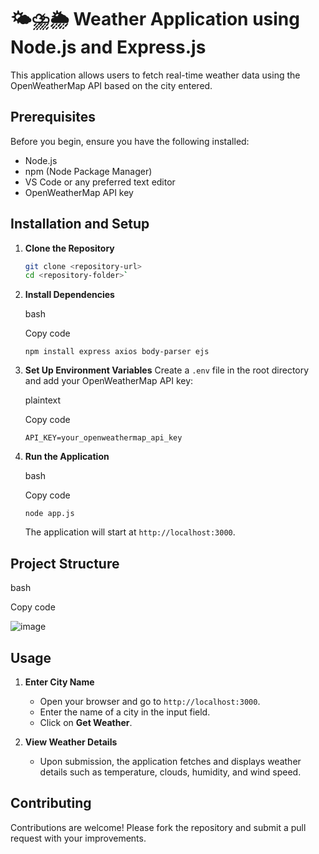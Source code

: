 #  🌤️⛈️🌦️ Weather Application using Node.js and Express.js

This application allows users to fetch real-time weather data using the OpenWeatherMap API based on the city entered.

## Prerequisites

Before you begin, ensure you have the following installed:

- Node.js
- npm (Node Package Manager)
- VS Code or any preferred text editor
- OpenWeatherMap API key

## Installation and Setup

1. **Clone the Repository**
   ```bash
   git clone <repository-url>
   cd <repository-folder>` 

2.  **Install Dependencies**
    
    bash
    
    Copy code
    
    `npm install express axios body-parser ejs` 
    
3.  **Set Up Environment Variables** Create a `.env` file in the root directory and add your OpenWeatherMap API key:
    
    plaintext
    
    Copy code
    
    `API_KEY=your_openweathermap_api_key` 
    
4.  **Run the Application**
    
    bash
    
    Copy code
    
    `node app.js` 
    
    The application will start at `http://localhost:3000`.
    

## Project Structure

bash

Copy code

![image](https://github.com/sridhar39973/WeatherApp/assets/100403258/083fb73b-39f8-4f59-bfbf-37aa697bacff)

## Usage

1.  **Enter City Name**
    
    -   Open your browser and go to `http://localhost:3000`.
    -   Enter the name of a city in the input field.
    -   Click on **Get Weather**.
2.  **View Weather Details**
    
    -   Upon submission, the application fetches and displays weather details such as temperature, clouds, humidity, and wind speed.

## Contributing

Contributions are welcome! Please fork the repository and submit a pull request with your improvements.

